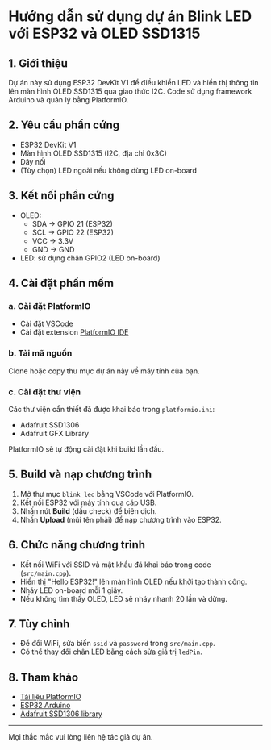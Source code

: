 # Hướng dẫn sử dụng dự án Blink LED với ESP32 và OLED SSD1315

## 1. Giới thiệu
Dự án này sử dụng ESP32 DevKit V1 để điều khiển LED và hiển thị thông tin lên màn hình OLED SSD1315 qua giao thức I2C. Code sử dụng framework Arduino và quản lý bằng PlatformIO.

## 2. Yêu cầu phần cứng
- ESP32 DevKit V1
- Màn hình OLED SSD1315 (I2C, địa chỉ 0x3C)
- Dây nối
- (Tùy chọn) LED ngoài nếu không dùng LED on-board

## 3. Kết nối phần cứng
- OLED:
  - SDA -> GPIO 21 (ESP32)
  - SCL -> GPIO 22 (ESP32)
  - VCC -> 3.3V
  - GND -> GND
- LED: sử dụng chân GPIO2 (LED on-board)

## 4. Cài đặt phần mềm
### a. Cài đặt PlatformIO
- Cài đặt [VSCode](https://code.visualstudio.com/)
- Cài đặt extension [PlatformIO IDE](https://platformio.org/install/ide?install=vscode)

### b. Tải mã nguồn
Clone hoặc copy thư mục dự án này về máy tính của bạn.

### c. Cài đặt thư viện
Các thư viện cần thiết đã được khai báo trong `platformio.ini`:
- Adafruit SSD1306
- Adafruit GFX Library

PlatformIO sẽ tự động cài đặt khi build lần đầu.

## 5. Build và nạp chương trình
1. Mở thư mục `blink_led` bằng VSCode với PlatformIO.
2. Kết nối ESP32 với máy tính qua cáp USB.
3. Nhấn nút **Build** (dấu check) để biên dịch.
4. Nhấn **Upload** (mũi tên phải) để nạp chương trình vào ESP32.

## 6. Chức năng chương trình
- Kết nối WiFi với SSID và mật khẩu đã khai báo trong code (`src/main.cpp`).
- Hiển thị "Hello ESP32!" lên màn hình OLED nếu khởi tạo thành công.
- Nháy LED on-board mỗi 1 giây.
- Nếu không tìm thấy OLED, LED sẽ nháy nhanh 20 lần và dừng.

## 7. Tùy chỉnh
- Để đổi WiFi, sửa biến `ssid` và `password` trong `src/main.cpp`.
- Có thể thay đổi chân LED bằng cách sửa giá trị `ledPin`.

## 8. Tham khảo
- [Tài liệu PlatformIO](https://docs.platformio.org/)
- [ESP32 Arduino](https://docs.espressif.com/projects/arduino-esp32/en/latest/)
- [Adafruit SSD1306 library](https://github.com/adafruit/Adafruit_SSD1306)

---
Mọi thắc mắc vui lòng liên hệ tác giả dự án.
